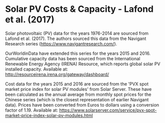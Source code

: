 # Solar PV Costs & Capacity - Lafond et al. (2017)

Solar photovoltaic (PV) data for the years 1976-2014 are sourced from Lafond et al. (2017). The authors sourced this data from the Navigant Research series (https://www.navigantresearch.com/).

OurWorldinData have extended this series for the years 2015 and 2016. Cumulative capacity data has been sourced from the International Renewable Energy Agency (IRENA) Resource, which reports global solar PV installed capacity. Available at: http://resourceirena.irena.org/gateway/dashboard/

Cost data for the years 2015 and 2016 are sourced from the 'PVX spot market price index for solar PV modules' from Solar Server. These have been calculated as the annual average from monthly spot prices for the Chinese series (which is the closest representation of earlier Navigant data). Prices have been converted from Euros to dollars using a conversion factor of 1.19.
Available at: https://www.solarserver.com/service/pvx-spot-market-price-index-solar-pv-modules.html